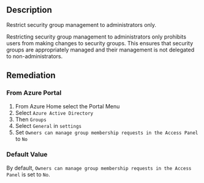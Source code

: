 ## Description

Restrict security group management to administrators only.

Restricting security group management to administrators only prohibits users from making changes to security groups. This ensures that security groups are appropriately managed and their management is not delegated to non-administrators.

## Remediation

### From Azure Portal

1. From Azure Home select the Portal Menu
2. Select `Azure Active Directory`
3. Then `Groups`
4. Select `General` in `settings`
5. Set `Owners can manage group membership requests in the Access Panel` to `No`

### Default Value

By default, `Owners can manage group membership requests in the Access Panel` is set to `No`.
